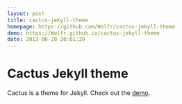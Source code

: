```yaml
---
layout: post
title: cactus-jekyll-theme
homepage: https://github.com/Wolfr/cactus-jekyll-theme
demo: https://Wolfr.github.io/cactus-jekyll-theme
date: 2013-06-20 20:01:29
---
```

# Cactus Jekyll theme

Cactus is a theme for Jekyll. Check out the <a href="http://wolfr.github.io/cactus-jekyll-theme/">demo</a>.
